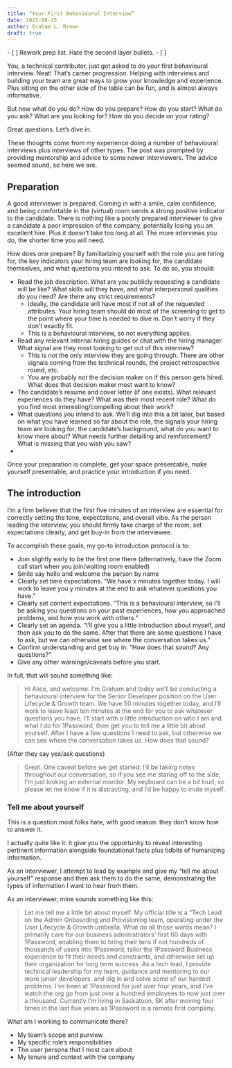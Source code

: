 ```yaml
---
title: “Your First Behavioural Interview”
date: 2023-08-15
author: Graham L. Brown
draft: true
---
```


<todos>
 - [ ] Rework prep list. Hate the second layer bullets.
 - [ ] 
</todos>

You, a technical contributor, just got asked to do your first behavioural interview. Neat! That’s career progression. Helping with interviews and building your team are great ways to grow your knowledge and experience. Plus sitting on the other side of the table can be fun, and is almost always informative. 

But now what do you do? How do you prepare? How do you start? What do you ask? What are you looking for? How do you decide on your rating?

Great questions. Let’s dive in.

<aside>These thoughts come from my experience doing a number of behavioural interviews plus interviews of other types. The post was prompted by providing mentorship and advice to some newer interviewers. The advice seemed sound, so here we are. </aside>

## Preparation

A good interviewer is prepared. Coming in with a smile, calm confidence, and being comfortable in the (virtual) room sends a strong positive indicator to the candidate. There is nothing like a poorly prepared interviewer to give a candidate a poor impression of the company, potentially losing you an excellent hire. Plus it doesn’t take too long at all. The more interviews you do, the shorter time you will need. 

How does one prepare? By familiarizing yourself with the role you are hiring for, the key indicators your hiring team are looking for, the candidate themselves, and what questions you intend to ask. To do so, you should:

 - Read the job description. What are you publicly requesting a candidate will be like? What skills will they have, and what interpersonal qualities do you need? Are there any strict requirements?
    - Ideally, the candidate will have most if not all of the requested attributes. Your hiring team should do most of the screening to get to the point where your time is needed to dive in. Don’t worry if they don’t exactly fit. 
    - This is a behavioural interview, so not everything applies. 
 - Read any relevant internal hiring guides or chat with the hiring manager. What signal are they most looking to get out of this interview?
    - This is not the only interview they are going through. There are other signals coming from the technical rounds, the project retrospective round, etc. 
    - You are probably not the decision maker on if this person gets hired. What does that decision maker most want to know?
 - The candidate’s resume and cover letter (if one exists). What relevant experiences do they have? What was their most recent role? What do you find most interesting/compelling about their work?
 -  What questions you intend to ask. We’ll dig into this a bit later, but based on what you have learned so far about the role, the signals your hiring team are looking for, the candidate’s background, what do you want to know more about? What needs further detailing and reinforcement? What is missing that you wish you saw?
 - 
 
 Once your preparation is complete, get your space presentable, make yourself presentable, and practice your introduction if you need.
 
 ## The introduction
 
I’m a firm believer that the first five minutes of an interview are essential for correctly setting the tone, expectations, and overall vibe. As the person leading the interview, you should firmly take charge of the room, set expectations clearly, and get buy-in from the interviewee. 

To accomplish these goals, my go-to introduction protocol is to:
 - Join slightly early to be the first one there (alternatively, have the Zoom call start when you join/waiting room enabled)
 - Smile say hello and welcome the person by name
 - Clearly set time expectations. “We have x minutes together today. I will work to leave you y minutes at the end to ask whatever questions you have.”
 - Clearly set content expectations. “This is a behavioural interview, so I’ll be asking you questions on your past experiences, how you approached problems, and how you work with others.”
 - Clearly set an agenda. “I’ll give you a little introduction about myself, and then ask you to do the same. After that there are some questions I have to ask, but we can otherwise see where the conversation takes us.”
 - Confirm understanding and get buy in: “How does that sound? Any questions?”
 - Give any other warnings/caveats before you start.
 
In full, that will sound something like:

> Hi Alice, and welcome. I’m Graham and today we’ll be conducting a behavioural interview for the Senior Developer position on the User Lifecycle & Growth team. We have 50 minutes together today, and I’ll work to leave least ten minutes at the end for you to ask whatever questions you have. I’ll start with a little introduction on who I am and what I do for 1Password, then get you to tell me a little bit about yourself. After I have a few questions I need to ask, but otherwise we can see where the conversation takes us. How does that sound?

(After they say yes/ask questions)

> Great. One caveat before we get started: I’ll be taking notes throughout our conversation, so if you see me staring off to the side, I’m just looking an external monitor. My keyboard can be a bit loud, so please let me know if it is distracting, and I’d be happy to mute myself. 

### Tell me about yourself

This is a question most folks hate, with good reason: they don’t know how to answer it. 

I actually quite like it: it give you the opportunity to reveal interesting pertinent information alongside foundational facts plus tidbits of humanizing information.

As an interviewer, I attempt to lead by example and give my “tell me about yourself” response and then ask them to do the same, demonstrating the types of information I want to hear from them. 

As an interviewer, mine sounds something like this:

> Let me tell me a little bit about myself. My official title is a “Tech Lead on the Admin Onboarding and Provisioning team, operating under the User Lifecycle & Growth umbrella. What do all those words mean? I primarily care for our business administrators’ first 60 days with 1Password, enabling them to bring their tens if not hundreds of thousands of users into 1Password, tailor the 1Password Business experience to fit their needs and constraints, and otherwise set up their organization for long term success. As a tech lead, I provide technical leadership for my team, guidance and mentoring to our more junior developers, and dig in and solve some of our hardest problems. I’ve been at 1Password for just over four years, and I’ve watch the org go from just over a hundred employees to now just over a thousand. Currently I’m living in Saskatoon, SK after moving four times in the last five years as 1Password is a remote first company. 

What am I working to communicate there?
 - My team’s scope and purview
 - My specific role’s responsibilities
 - The user persona that I most care about
 - My tenure and context with the company
 
   